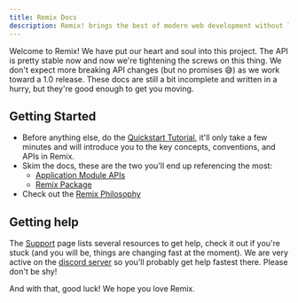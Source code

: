 ```yaml
---
title: Remix Docs
description: Remix! brings the best of modern web development without leaving behind the fundamental parts that make it great. Deploy server rendered, code split, dynamic-data driven React apps to any cloud service provider. Experience unparalleled performance and leave the big build process behind.
---
```


Welcome to Remix! We have put our heart and soul into this project. The API is pretty stable now and now we're tightening the screws on this thing. We don't expect more breaking API changes (but no promises 😅) as we work toward a 1.0 release. These docs are still a bit incomplete and written in a hurry, but they're good enough to get you moving.

## Getting Started

- Before anything else, do the [Quickstart Tutorial](tutorial/1-installation/), it'll only take a few minutes and will introduce you to the key concepts, conventions, and APIs in Remix.
- Skim the docs, these are the two you'll end up referencing the most:
  - [Application Module APIs](/api/app)
  - [Remix Package](/api/remix)
- Check out the [Remix Philosophy](guides/philosophy)

## Getting help

The [Support](https://remix.run/dashboard/support) page lists several resources to get help, check it out if you're stuck (and you will be, things are changing fast at the moment). We are very active on the [discord server](https://remix.run/dashboard/chat) so you'll probably get help fastest there. Please don't be shy!

And with that, good luck! We hope you love Remix.

